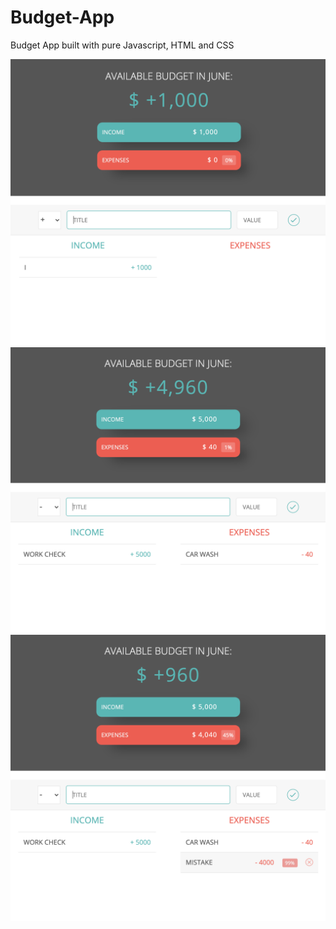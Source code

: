 # Budget-App
Budget App built with pure Javascript, HTML and CSS

![Demo0](/assets/demo_0.png)
![Demo1](/assets/demo_1.png)
![Demo2](/assets/demo_2.png)
